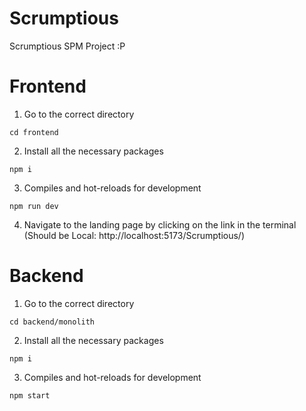 # Scrumptious
Scrumptious SPM Project :P

# Frontend
1. Go to the correct directory
```
cd frontend
```
2. Install all the necessary packages
```
npm i
```
3. Compiles and hot-reloads for development
```
npm run dev
```
4. Navigate to the landing page by clicking on the link in the terminal (Should be Local:   http://localhost:5173/Scrumptious/)

# Backend
1. Go to the correct directory
```
cd backend/monolith
```
2. Install all the necessary packages
```
npm i
```
3. Compiles and hot-reloads for development
```
npm start
```
